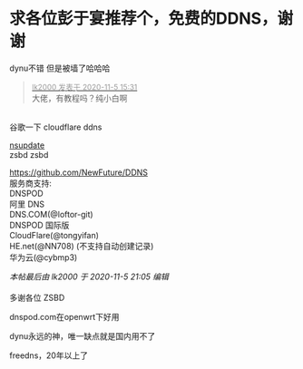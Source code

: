 # 求各位彭于宴推荐个，免费的DDNS，谢谢


dynu不错 但是被墙了哈哈哈

<div class="quote"><blockquote><font size="2"><a href="https://www.hostloc.com/forum.php?mod=redirect&amp;goto=findpost&amp;pid=9406911&amp;ptid=762815" target="_blank"><font color="#999999">lk2000 发表于 2020-11-5 15:31</font></a></font><br />
大佬，有教程吗？纯小白啊</blockquote></div><br />
谷歌一下 cloudflare ddns

<u><a href="https://www.nsupdate.info/" target="_blank">nsupdate</a></u><br />
zsbd zsbd 

https://github.com/NewFuture/DDNS<br />
服务商支持:<br />
 DNSPOD<br />
 阿里 DNS<br />
 DNS.COM(@loftor-git)<br />
 DNSPOD 国际版<br />
 CloudFlare(@tongyifan)<br />
 HE.net(@NN708) (不支持自动创建记录)<br />
 华为云(@cybmp3)<strong></strong>

<i class="pstatus"> 本帖最后由 lk2000 于 2020-11-5 21:05 编辑 </i><br />
<br />
多谢各位 ZSBD

dnspod.com在openwrt下好用

dynu永远的神，唯一缺点就是国内用不了

freedns，20年以上了
